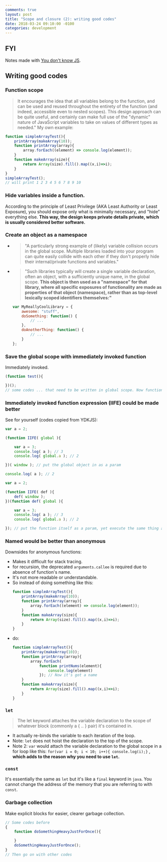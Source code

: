 ```yaml
---
comments: true
layout: post
title: "Scope and closure (2): writing good codes"
date: 2018-03-24 09:10:00 -0100
categories: development
---
```


## FYI
Notes made with [You don't know JS](https://github.com/getify/You-Dont-Know-JS/blob/master/scope%20%26%20closures/ch3.md).

## Writing good codes
### Function scope
> It encourages the idea that all variables belong to the function, and can be used and reused throughout the entirety of the function (and indeed, accessible even to nested scopes). This design approach can be quite useful, and certainly can make full use of the "dynamic" nature of JavaScript variables to take on values of different types as needed." 
My own example:
```javascript
function simpleArrayTest(){
    printArray(makeArray(10));
    function printArray(array){
        array.forEach((element) => console.log(element));
    }
    function makeArray(size){
        return Array(size).fill().map((x,i)=>i);
    }
}
simpleArrayTest();
// will print 1 2 3 4 5 6 7 8 9 10
```
### Hide variables inside a function.
According to the principle of Least Privilege (AKA Least Authority or Least Exposure), you should expose only what is minimally necessary, and "hide" everything else. **This way, the design keeps private details private, which is usually considered better software.**

### Create an object as a namespace
* > "A particularly strong example of (likely) variable collision occurs in the global scope. Multiple libraries loaded into your program can quite easily collide with each other if they don't properly hide their internal/private functions and variables."
* > "Such libraries typically will create a single variable declaration, often an object, with a sufficiently unique name, in the global scope. **This object is then used as a "namespace" for that library, where all specific exposures of functionality are made as properties of that object (namespace), rather than as top-level lexically scoped identifiers themselves:"**
    ```javascript
    var MyReallyCoolLibrary = {
        awesome: "stuff",
        doSomething: function() {
            // ...
        },
        doAnotherThing: function() {
            // ...
        }
    };
    ```
    
### Save the global scope with immediately invoked function
Immediately invoked.
```javascript
(function test(){

})();
// some codes ... that need to be written in global scope. Now function test() is not related to the global scope at all, which is good.
```

### Immediately invoked function expression (IIFE) could be made better
See for yourself (codes copied from YDKJS):
```javascript
var a = 2;

(function IIFE( global ){

	var a = 3;
	console.log( a ); // 3
	console.log( global.a ); // 2

})( window ); // put the global object in as a param

console.log( a ); // 2

```
```javascript
var a = 2;

(function IIFE( def ){
	def( window );
})(function def( global ){

	var a = 3;
	console.log( a ); // 3
	console.log( global.a ); // 2

}); // put the function itself as a param, yet execute the same thing as above after all
```

### Named would be better than anonymous
Downsides for anonymous functions:
 * Makes it difficult for stack tracing.
 * for recursion, the deprecated `arguments.callee` is required due to absence of function's name.
 * It's not more readable or understandable. 
 * So instead of doing something like this:
    ```javascript
    function simpleArrayTest(){
        printArray(makeArray(10));
        function printArray(array){
            array.forEach((element) => console.log(element));
        }
        function makeArray(size){
            return Array(size).fill().map((x,i)=>i);
        }
    }
    ```
 * do:
    ```javascript
    function simpleArrayTest(){
        printArray(makeArray(10));
        function printArray(array){
            array.forEach(
                function printNums(element){ 
                    console.log(element) 
                }); // Now it's got a name
        }
        function makeArray(size){
            return Array(size).fill().map((x,i)=>i);
        }
    }
    ```

### `let`
> The let keyword attaches the variable declaration to the scope of whatever block (commonly a { .. } pair) it's contained in. 
* It actually re-binds the variable to each iteration of the loop.   
* Note: `let` does not hoist the declaration to the top of the scope. 
* Note 2: `var` would attach the variable declaration to the global scope in a for loop like this: `for(var i = 0; i < 10; i++){ console.log(i);}` , **which adds to the reason why you need to use `let`.**

### `const`
It's essentially the same as `let` but it's like a `final` keyword in `java`. You cannot change the address of the memory that you are referring to with `const`.

### Garbage collection
Make explicit blocks for easier, clearer garbage collection.    
```javascript
// Some codes before
{
    function doSomethingHeavyJustForOnce(){

    }
    doSomethingHeavyJustForOnce();
}
// Then go on with other codes
```

